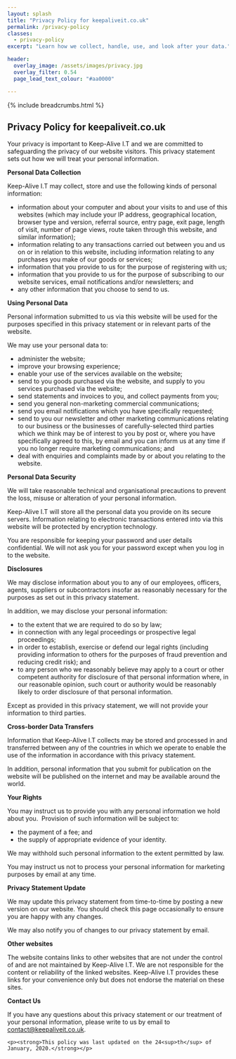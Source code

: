 ```yaml
---
layout: splash
title: "Privacy Policy for keepaliveit.co.uk"
permalink: /privacy-policy
classes:
  - privacy-policy
excerpt: "Learn how we collect, handle, use, and look after your data."

header:
  overlay_image: /assets/images/privacy.jpg
  overlay_filter: 0.54
  page_lead_text_colour: "#aa0000"

---
```


{% include breadcrumbs.html %}

## Privacy Policy for keepaliveit.co.uk

<div class="wpb_wrapper">
    <p>Your privacy is important to Keep-Alive I.T and we are committed to safeguarding the privacy of our website
        visitors. This privacy statement sets out how we will treat your personal information.</p>
    <p><strong>Personal Data Collection</strong></p>
    <p>Keep-Alive I.T may collect, store and use the following kinds of personal information:</p>
    <ul>
        <li>information about your computer and about your visits to and use of this websites (which may include your IP
            address, geographical location, browser type and version, referral source, entry page, exit page, length of
            visit, number of page views, route taken through this website, and similar information);
        </li>
        <li>information relating to any transactions carried out between you and us on or in relation to this website,
            including information relating to any purchases you make of our goods or services;
        </li>
        <li>information that you provide to us for the purpose of registering with us;</li>
        <li>information that you provide to us for the purpose of subscribing to our website services, email
            notifications and/or newsletters; and
        </li>
        <li>any other information that you choose to send to us.</li>
    </ul>
    <p><strong>Using Personal Data</strong></p>
    <p>Personal information submitted to us via this website will be used for the purposes specified in this privacy
        statement or in relevant parts of the website.</p>
    <p>We may use your personal data to:</p>
    <ul>
        <li>administer the website;</li>
        <li>improve your browsing experience;</li>
        <li>enable your use of the services available on the website;</li>
        <li>send to you goods purchased via the website, and supply to you services purchased via the website;</li>
        <li>send statements and invoices to you, and collect payments from you;</li>
        <li>send you general non-marketing commercial communications;</li>
        <li>send you email notifications which you have specifically requested;</li>
        <li>send to you our newsletter and other marketing communications relating to our business or the businesses of
            carefully-selected third parties which we think may be of interest to you by post or, where you have
            specifically agreed to this, by email and you can inform us at any time if you no longer require marketing
            communications; and
        </li>
        <li>deal with enquiries and complaints made by or about you relating to the website.</li>
    </ul>
    <p><strong>Personal Data Security</strong></p>
    <p>We will take reasonable technical and organisational precautions to prevent the loss, misuse or alteration of
        your personal information.</p>
    <p>Keep-Alive I.T will store all the personal data you provide on its secure servers. Information relating to
        electronic transactions entered into via this website will be protected by encryption technology.</p>
    <p>You are responsible for keeping your password and user details confidential. We will not ask you for your
        password except when you log in to the website.</p>
    <p><strong>Disclosures</strong></p>
    <p>We may disclose information about you to any of our employees, officers, agents, suppliers or subcontractors
        insofar as reasonably necessary for the purposes as set out in this privacy statement.</p>
    <p>In addition, we may disclose your personal information:</p>
    <ul>
        <li>to the extent that we are required to do so by law;</li>
        <li>in connection with any legal proceedings or prospective legal proceedings;</li>
        <li>in order to establish, exercise or defend our legal rights (including providing information to others for
            the purposes of fraud prevention and reducing credit risk); and
        </li>
        <li>to any person who we reasonably believe may apply to a court or other competent authority for disclosure of
            that personal information where, in our reasonable opinion, such court or authority would be reasonably
            likely to order disclosure of that personal information.
        </li>
    </ul>
    <p>Except as provided in this privacy statement, we will not provide your information to third parties.</p>
    <p><strong>Cross-border Data Transfers</strong></p>
    <p>Information that Keep-Alive I.T collects may be stored and processed in and transferred between any of the
        countries in which we operate to enable the use of the information in accordance with this privacy
        statement.</p>
    <p>In addition, personal information that you submit for publication on the website will be published on the
        internet and may be available around the world.</p>
    <p><strong>Your Rights</strong></p>
    <p>You may instruct us to provide you with any personal information we hold about you.&nbsp; Provision of such
        information will be subject to:</p>
    <ul>
        <li>the payment of a fee; and</li>
        <li>the supply of appropriate evidence of your identity.</li>
    </ul>
    <p>We may withhold such personal information to the extent permitted by law.</p>
    <p>You may instruct us not to process your personal information for marketing purposes by email at any time.</p>
    <p><strong>Privacy Statement Update</strong></p>
    <p>We may update this privacy statement from time-to-time by posting a new version on our website. You should
        check this page occasionally to ensure you are happy with any changes.</p>
    <p>We may also notify you of changes to our privacy statement by email.</p>
    <p><strong>Other websites</strong></p>
    <p>The website contains links to other websites that are not under the control of and are not maintained by Keep-Alive I.T. We are not responsible for the content or reliability of the linked websites. Keep-Alive I.T provides
        these links for your convenience only but does not endorse the material on these sites.</p>
    <p><strong>Contact Us</strong></p>
    <p>If you have any questions about this privacy statement or our treatment of your personal information, please
        write to us by email to <a href="mailto:contact@keepaliveit.co.uk">contact@keepaliveit.co.uk</a>.</p>
    
    <p><strong>This policy was last updated on the 24<sup>th</sup> of January, 2020.</strong></p>
</div>